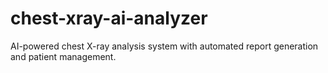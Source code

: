 # chest-xray-ai-analyzer
AI-powered chest X-ray analysis system with automated report generation and patient management.
